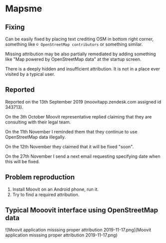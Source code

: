 # Mapsme

## Fixing
Can be easily fixed by placing text crediting OSM in bottom right corner, something like `© OpenStreetMap contributors` or something similar.

Missing attribution may be also partially remediated by adding something like "Map powered by OpenStreetMap data" at the startup screen.

There is a deeply hidden and insufficient attribution. It is not in a place ever visited by a typical user.

## Reported

Reported on the 13th September 2019 (moovitapp.zendesk.com assigned id 343713).

On the 3th October Moovit representative replied claiming that they are consulting with their legal team.

On the 11th November I reminded them that they continue to use OpenStreetMap data illegally.

On the 12th November they claimed that it will be fixed "soon".

On the 27th November I send a next email requesting specifying date when this will be fixed.

## Problem reproduction

1. Install Moovit on an Android phone, run it.
2. Try to find a required attribution.

## Typical Mooovit interface using OpenStreetMap data

![Moovit application misssing proper attribution 2019-11-17.png](Moovit application misssing proper attribution 2019-11-17.png)